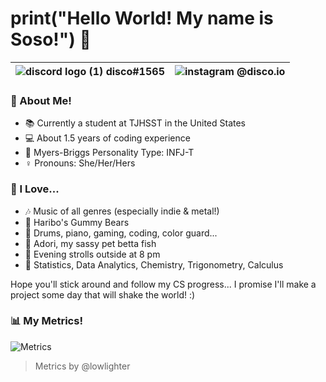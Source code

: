 
# **print("Hello World! My name is Soso!")** :wave: 


| ![discord logo (1)](https://user-images.githubusercontent.com/80224791/181578951-88f1920b-8d19-44bc-ba29-90346400b18a.png) disco#1565 | ![instagram](https://user-images.githubusercontent.com/80224791/181579545-c8ea1583-e8b5-4aec-8197-3dddb72ce599.png) @disco.io |
| -------------  | -------------  |

### :book: About Me!

- :books: Currently a student at TJHSST in the United States
- :computer: About 1.5 years of coding experience
- :brain: Myers-Briggs Personality Type: INFJ-T
- :female_sign: Pronouns: She/Her/Hers

### :sparkling_heart: I Love...

- :notes: Music of all genres (especially indie & metal!)
- :lollipop: Haribo's Gummy Bears
- :drum: Drums, piano, gaming, coding, color guard...
- :flags: Adori, my sassy pet betta fish
- :crescent_moon: Evening strolls outside at 8 pm 
- :pencil: Statistics, Data Analytics, Chemistry, Trigonometry, Calculus


Hope you'll stick around and follow my CS progress... I promise I'll make a project some day that will shake the world! :)

### :bar_chart: My Metrics!

![Metrics](https://metrics.lecoq.io/disco-io?template=classic&base.activity=0&base.repositories=0&pagespeed=1&languages=1&base.indepth=false&base.hireable=false&languages.limit=8&languages.threshold=0%25&languages.other=false&languages.colors=github&languages.sections=most-used&languages.indepth=false&languages.analysis.timeout=15&languages.categories=markup%2C%20programming&languages.recent.categories=markup%2C%20programming&languages.recent.load=300&languages.recent.days=14&pagespeed.url=.user.website&pagespeed.detailed=false&pagespeed.screenshot=false&pagespeed.pwa=false&config.timezone=America%2FNew_York)

> Metrics by @lowlighter
